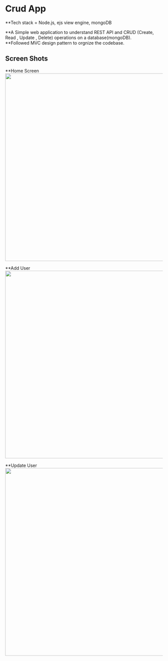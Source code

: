 # Crud App

**Tech stack = Node.js, ejs view engine, mongoDB<br/>

**A Simple web application to understand REST API and CRUD (Create, Read , Update , Delete) operations on a database(mongoDB).<br/>
**Followed MVC design pattern to orgnize the codebase.</br>

## Screen Shots<br/> 

**Home Screen
<img src="https://res.cloudinary.com/drxpiwsq0/image/upload/v1640429077/Home_f5c4e4.png" height="600" width="800"/>
<br/>

**Add User
<img src="https://res.cloudinary.com/drxpiwsq0/image/upload/v1640429077/AddUser_klqmmk.png" height="600" width="800"/>
<br/>

**Update User
<img src="https://res.cloudinary.com/drxpiwsq0/image/upload/v1640429077/updateUser_r8g51f.png" height="600" width="800"/>
<br/>
